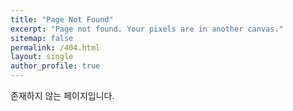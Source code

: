 ```yaml
---
title: "Page Not Found"
excerpt: "Page not found. Your pixels are in another canvas."
sitemap: false
permalink: /404.html
layout: single
author_profile: true
---
```


존재하지 않는 페이지입니다.
